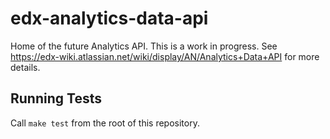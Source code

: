 edx-analytics-data-api
======================

Home of the future Analytics API. This is a work in progress. See https://edx-wiki.atlassian.net/wiki/display/AN/Analytics+Data+API
for more details.

Running Tests
-------------

Call `make test` from the root of this repository.
